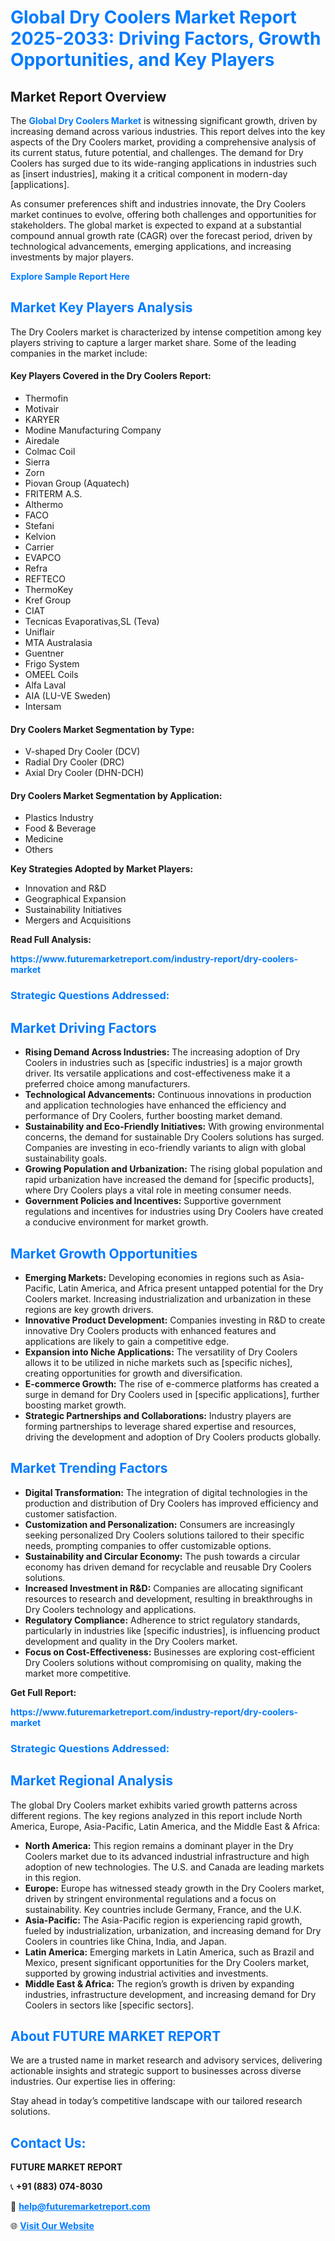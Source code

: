 <h1 style="color: #007BFF;">Global Dry Coolers Market Report 2025-2033: Driving Factors, Growth Opportunities, and Key Players</h1>

<section id="overview">
<h2>Market Report Overview</h2>
<p>The <a href="https://www.futuremarketreport.com/industry-report/dry-coolers-market" style="color: #007BFF; text-decoration: none;"><strong>Global Dry Coolers Market</strong></a> is witnessing significant growth, driven by increasing demand across various industries. This report delves into the key aspects of the Dry Coolers market, providing a comprehensive analysis of its current status, future potential, and challenges. The demand for Dry Coolers has surged due to its wide-ranging applications in industries such as [insert industries], making it a critical component in modern-day [applications].</p>
<p>As consumer preferences shift and industries innovate, the Dry Coolers market continues to evolve, offering both challenges and opportunities for stakeholders. The global market is expected to expand at a substantial compound annual growth rate (CAGR) over the forecast period, driven by technological advancements, emerging applications, and increasing investments by major players.</p>
</section>

<section id="overview">
<p><a href="https://www.futuremarketreport.com/request-sample/reportId=29113" style="color: #007BFF; text-decoration: none;"><strong>Explore Sample Report Here</strong></a></p>
</section>

<section id="key-players">
<h2 style="color: #007BFF;">Market Key Players Analysis</h2>
<p>The Dry Coolers market is characterized by intense competition among key players striving to capture a larger market share. Some of the leading companies in the market include:</p>
<h4>Key Players Covered in the Dry Coolers Report:</h4>
<ul><li>Thermofin</li><li>Motivair</li><li>KARYER</li><li>Modine Manufacturing Company</li><li>Airedale</li><li>Colmac Coil</li><li>Sierra</li><li>Zorn</li><li>Piovan Group (Aquatech)</li><li>FRITERM A.S.</li><li>Althermo</li><li>FACO</li><li>Stefani</li><li>Kelvion</li><li>Carrier</li><li>EVAPCO</li><li>Refra</li><li>REFTECO</li><li>ThermoKey</li><li>Kref Group</li><li>CIAT</li><li>Tecnicas Evaporativas,SL (Teva)</li><li>Uniflair</li><li>MTA Australasia</li><li>Guentner</li><li>Frigo System</li><li>OMEEL Coils</li><li>Alfa Laval</li><li>AIA (LU-VE Sweden)</li><li>Intersam</li></ul>
<h4>Dry Coolers Market Segmentation by Type:</h4>
<ul><li>V-shaped Dry Cooler (DCV)</li><li>Radial Dry Cooler (DRC)</li><li>Axial Dry Cooler (DHN-DCH)</li></ul>

<h4>Dry Coolers Market Segmentation by Application:</h4>
<ul><li>Plastics Industry</li><li>Food &amp; Beverage</li><li>Medicine</li><li>Others</li></ul>
<p><strong>Key Strategies Adopted by Market Players:</strong></p>
<ul>
<li>Innovation and R&D</li>
<li>Geographical Expansion</li>
<li>Sustainability Initiatives</li>
<li>Mergers and Acquisitions</li>
</ul>
</section>

<section>
<p><strong>Read Full Analysis: </strong></p><a href="https://www.futuremarketreport.com/industry-report/dry-coolers-market" style="color: #007BFF; text-decoration: none;"><strong>https://www.futuremarketreport.com/industry-report/dry-coolers-market</strong></a>
<h3 style="color: #007BFF;">Strategic Questions Addressed:</h3>
</section>

<section id="driving-factors">
<h2 style="color: #007BFF;">Market Driving Factors</h2>
<ul>
<li><strong>Rising Demand Across Industries:</strong> The increasing adoption of Dry Coolers in industries such as [specific industries] is a major growth driver. Its versatile applications and cost-effectiveness make it a preferred choice among manufacturers.</li>
<li><strong>Technological Advancements:</strong> Continuous innovations in production and application technologies have enhanced the efficiency and performance of Dry Coolers, further boosting market demand.</li>
<li><strong>Sustainability and Eco-Friendly Initiatives:</strong> With growing environmental concerns, the demand for sustainable Dry Coolers solutions has surged. Companies are investing in eco-friendly variants to align with global sustainability goals.</li>
<li><strong>Growing Population and Urbanization:</strong> The rising global population and rapid urbanization have increased the demand for [specific products], where Dry Coolers plays a vital role in meeting consumer needs.</li>
<li><strong>Government Policies and Incentives:</strong> Supportive government regulations and incentives for industries using Dry Coolers have created a conducive environment for market growth.</li>
</ul>
</section>

<section id="growth-opportunities">
<h2 style="color: #007BFF;">Market Growth Opportunities</h2>
<ul>
<li><strong>Emerging Markets:</strong> Developing economies in regions such as Asia-Pacific, Latin America, and Africa present untapped potential for the Dry Coolers market. Increasing industrialization and urbanization in these regions are key growth drivers.</li>
<li><strong>Innovative Product Development:</strong> Companies investing in R&D to create innovative Dry Coolers products with enhanced features and applications are likely to gain a competitive edge.</li>
<li><strong>Expansion into Niche Applications:</strong> The versatility of Dry Coolers allows it to be utilized in niche markets such as [specific niches], creating opportunities for growth and diversification.</li>
<li><strong>E-commerce Growth:</strong> The rise of e-commerce platforms has created a surge in demand for Dry Coolers used in [specific applications], further boosting market growth.</li>
<li><strong>Strategic Partnerships and Collaborations:</strong> Industry players are forming partnerships to leverage shared expertise and resources, driving the development and adoption of Dry Coolers products globally.</li>
</ul>
</section>

<section id="trending-factors">
<h2 style="color: #007BFF;">Market Trending Factors</h2>
<ul>
<li><strong>Digital Transformation:</strong> The integration of digital technologies in the production and distribution of Dry Coolers has improved efficiency and customer satisfaction.</li>
<li><strong>Customization and Personalization:</strong> Consumers are increasingly seeking personalized Dry Coolers solutions tailored to their specific needs, prompting companies to offer customizable options.</li>
<li><strong>Sustainability and Circular Economy:</strong> The push towards a circular economy has driven demand for recyclable and reusable Dry Coolers solutions.</li>
<li><strong>Increased Investment in R&D:</strong> Companies are allocating significant resources to research and development, resulting in breakthroughs in Dry Coolers technology and applications.</li>
<li><strong>Regulatory Compliance:</strong> Adherence to strict regulatory standards, particularly in industries like [specific industries], is influencing product development and quality in the Dry Coolers market.</li>
<li><strong>Focus on Cost-Effectiveness:</strong> Businesses are exploring cost-efficient Dry Coolers solutions without compromising on quality, making the market more competitive.</li>
</ul>
</section>

<section>
<p><strong>Get Full Report: </strong></p><a href="https://www.futuremarketreport.com/industry-report/dry-coolers-market" style="color: #007BFF; text-decoration: none;"><strong>https://www.futuremarketreport.com/industry-report/dry-coolers-market</strong></a>
<h3 style="color: #007BFF;">Strategic Questions Addressed:</h3>
</section>


<section id="regional-analysis">
<h2 style="color: #007BFF;">Market Regional Analysis</h2>
<p>The global Dry Coolers market exhibits varied growth patterns across different regions. The key regions analyzed in this report include North America, Europe, Asia-Pacific, Latin America, and the Middle East & Africa:</p>
<ul>
<li><strong>North America:</strong> This region remains a dominant player in the Dry Coolers market due to its advanced industrial infrastructure and high adoption of new technologies. The U.S. and Canada are leading markets in this region.</li>
<li><strong>Europe:</strong> Europe has witnessed steady growth in the Dry Coolers market, driven by stringent environmental regulations and a focus on sustainability. Key countries include Germany, France, and the U.K.</li>
<li><strong>Asia-Pacific:</strong> The Asia-Pacific region is experiencing rapid growth, fueled by industrialization, urbanization, and increasing demand for Dry Coolers in countries like China, India, and Japan.</li>
<li><strong>Latin America:</strong> Emerging markets in Latin America, such as Brazil and Mexico, present significant opportunities for the Dry Coolers market, supported by growing industrial activities and investments.</li>
<li><strong>Middle East & Africa:</strong> The region’s growth is driven by expanding industries, infrastructure development, and increasing demand for Dry Coolers in sectors like [specific sectors].</li>
</ul>
</section>

<footer>
<h2 style="color: #007BFF;">About FUTURE MARKET REPORT</h2>
<p>We are a trusted name in market research and advisory services, delivering actionable insights and strategic support to businesses across diverse industries. Our expertise lies in offering:</p>

<p>Stay ahead in today’s competitive landscape with our tailored research solutions.</p>

<h2 style="color: #007BFF;">Contact Us:</h2>
<p><strong>FUTURE MARKET REPORT</strong></p>
<p>📞 <strong>+91 (883) 074-8030</strong></p>
<p>📧 <strong><a href="mailto:help@futuremarketreport.com" style="color: #007BFF;">help@futuremarketreport.com</a></strong></p>
<p>🌐 <strong><a href="https://www.futuremarketreport.com/" style="color: #007BFF;">Visit Our Website</a></strong></p>
</footer>